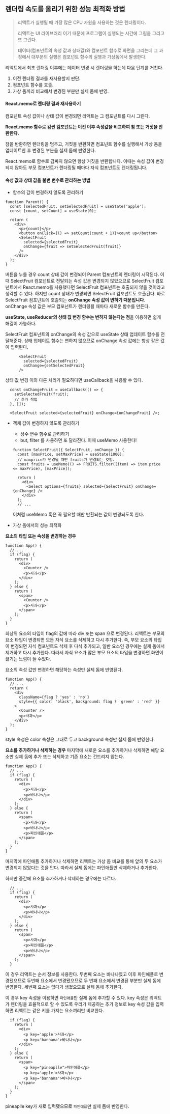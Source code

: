 ## 렌더링 속도를 올리기 위한 성능 최적화 방법

>리액트가 실행될 때 가장 많은 CPU 자원을 사용하는 것은 렌더링이다.
>
>리액트는 UI 라이브러리 이기 때문에 프로그램이 실행되는 시간에 그림을 그리고 또 그린다.
>
>데이터(컴포넌트의 속성 값과 상태값)와 컴포넌트 함수로 화면을 그리는데 그 과정에서 대부분의 실행은 컴포넌트 함수의 실행과 가상돔에서 발생한다.



리액트에서 최초 렌더링 이후에는 데이터 변경 시 렌더링을 하는데 다음 단계를 거친다.

1. 이전 렌더링 결과를 재사용할지 판단.
2. 컴포넌트 함수를 호출.
3. 가상 돔끼리 비교해서 변경된 부분만 실제 돔에 반영.



#### React.memo로 렌더링 결과 재사용하기

컴포넌트 속성 값이나 상태 값이 변경되면 리액트는 그 컴포넌트를 다시 그린다. 

**React.memo 함수로 감싼 컴포넌트는 이전 이후 속성값을 비교하여 참 또는 거짓을 반환한다.** 

참을 반환하면 렌더링을 멈추고, 거짓을 반환하면 컴포넌트 함수를 실행해서 가상 돔을 업데이트한 후 변경된 부분을 실제 돔에 반영한다.

React.memo로 함수로 감싸지 않으면 항상 거짓을 반환합니다. 이때는 속성 값이 변경되지 않아도 부모 컴포넌트가 렌더링될 때마다 자식 컴포넌트도 렌더링됩니다.



#### 속성 값과 상태 값을 불변 변수로 관리하는 방법

- 함수의 값이 변경하지 않도록 관리하기

```react
function Parent() {
  const [selectedFruit, setSelectedFruit] = useState('apple');
  const [count, setCount] = useState(0);

  return (
    <div>
      <p>{count}</p>
      <button onClick={() => setCount(count + 1)}>count up</button>
      <SelectFruit 
        selected={selectedFruit}
        onChange={fruit => setSelectedFruit(fruit)}
      />
    </div>
  );
}
```

버튼을 누를 경우 count 상태 값이 변경되어 Parent 컴포넌트의 렌더링이 시작된다. 이때 SelectFruit 컴포넌트로 전달되는 속성 값은 변경되지 않았으므로 SelectFruit 컴포넌트에서 React.memo를 사용했다면 SelectFruit 컴포넌트는 호출되지 않을 것이라고 생각할 수 있다. 하지만 count 상태가 변경되면 SelectFruit 컴포넌트도 호출된다.
바로 SelectFruit 컴포넌트에 호출되는 **onChange 속성 값이 변하기 때문입니다**. onChange 속성 값은 부모 컴포넌트가 렌더링될 때마다 새로운 함수를 만든다.

**useState, useReducer의 상태 값 변경 함수는 변하지 않는다는 점**을 이용하면 쉽게 해결이 가능하다.

SelectFruit 컴포넌트의 onChange의 속성 값으로 useState 상태 업데이트 함수를 전달해준다. 상태 업데이트 함수는 변하지 않으므로 onChange 속성 값에는 항상 같은 값이 입력된다.

```react
      <SelectFruit 
        selected={selectedFruit}
        onChange={setSelectedFruit}
      />
```

상태 값 변경 이외 다른 처리가 필요하다면 useCallback을 사용할 수 있다.

```react
  const onChangeFruit = useCallback(() => {
    setSelectedFruit(fruit);
    // 추가 작업
  }, []);

  <SelectFruit selected={selectedFruit} onChange={onChangeFruit} />;
```



- 객체 값이 변경하지 않도록 관리하기 

  - 상수 변수 함수로 관리하기 
  - but, filter 를 사용하면 또 달라진다. 이때 useMemo 사용한다!

  ```react
  function SelectFruit({ SelectFruit, onChange }) {
    const [maxPrice, setMaxPrice] = useState(1000);
    // maxprice가 변경될 때만 fruits가 변경되는 것임.
    const fruits = useMemo(() => FRUITS.filter((item) => item.price <= maxPrice), [maxPrice]);
  
    return (
      <div>
        <Select options={fruits} selected={SelectFruit} onChange={onChange} />
      </div>
    );
    // ... 
  ```

  이처럼 useMemo 훅은 꼭 필요할 때만 반환되는 값이 변경되도록 한다.



- 가상 돔에서의 성능 최적화

**요소의 타입 또는 속성을 변경하는 경우**

```react
function App() {
  // ...
  if (flag) {
    return (
      <div>
        <Counter />
        <p>사과</p>
      </div>
    );
  } else {
    return (
      <span>
        <Counter />
        <p>사과</p>
      </span>
    );
  }
}
```

최상위 요소의 타입이 flag의 값에 따라 div 또는 span 으로 변경된다. 리액트는 부모의 요소 타입이 변경되면 모든 자식 요소를 삭제하고 다시 추가한다.
즉, 부모 요소의 타입이 변경되면 자식 컴포넌트도 삭제 후 다식 추가되고, 일반 요소인 경우에는 실제 돔에서 제거하고 다시 추가한다. 따라서 자식 요소가 많은 부모 요소의 타입을 변경하면 화면이 끊기는 느낌이 들 수있다.

요소의 속성 값만 변경하면 해당하는 속성만 실제 돔에 반영된다.

```react
function App() {
  // ...
  return (
    <div
      className={flag ? 'yes' : 'no'}
      style={{ color: 'black', background: flag ? 'green' : 'red' }}
    >
      <Counter />
      <p>사과</p>
    </div>
  );
}
```

style 속성은 color 속성은 그대로 두고 background 속성만 실제 돔에 반영한다.

**요소를 추가하거나 삭제하는 경우**
마지막에 새로운 요소를 추가하거나 삭제하면 해당 요소만 실제 돔에 추가 또는 삭제하고 기존 요소는 건드리지 않는다.

```react
function App() {
  // ...
  if (flag) {
    return (
      <div>
        <p>사과</p>
        <p>바나나</p>
      </div>
    );
  } else {
    return (
      <span>
        <p>사과</p>
        <p>바나나</p>
        <p>파인애플</p>
      </span>
    );
  }
}
```

마지막에 파인애플 추가하거나 삭제하면 리액트는 가상 돔 비교를 통해 앞의 두 요소가 변경되지 않았다는 것을 안다. 따라서 실제 돔에는 파인애플만 삭제하거나 추가한다.

하지만 중간에 요소를 추가하거나 삭제하는 경우에는 다르다.

```react
  // ...
  if (flag) {
    return (
      <div>
        <p>사과</p>
        <p>바나나</p>
      </div>
    );
  } else {
    return (
      <span>
        <p>사과</p>
        <p>파인애플</p>
        <p>바나나</p>
      </span>
    );
  }
```

이 경우 리액트는 순서 정보를 사용한다. 두번째 요소는 바나나였고 이후 파인애플로 변경됐으므로 두번째 요소에서 변경됐으므로 두 번째 요소에서 변경된 부분만 실제 돔에 반영한다. 세번째 요소는 없다가 생겼으므로 실제 돔에 추가한다.

이 경우 key 속성을 이용하면 `파인애플`만 실제 돔에 추가할 수 있다.
key 속성은 리액트가 렌더링을 효율적으로 할 수 있도록 우리가 제공하는 추가 정보로 key 속성 값을 입력하면 리액트는 같은 키를 가지는 요소끼리만 비교한다.

```react
  if (flag) {
    return (
      <div>
        <p key='apple'>사과</p>
        <p key='bannana'>바나나</p>
      </div>
    );
  } else {
    return (
      <span>
        <p key="pineaplle">파인애플</p>
        <p key='apple'>사과</p>
        <p key='bannana'>바나나</p>
      </span>
    );
  }
}
```

pineaplle key가 새로 입력됐으므로 `파인애플`만 실제 돔에 반영한다.